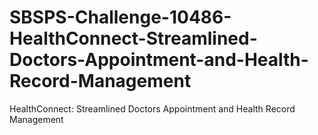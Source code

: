# SBSPS-Challenge-10486-HealthConnect-Streamlined-Doctors-Appointment-and-Health-Record-Management
HealthConnect: Streamlined Doctors Appointment and Health Record Management
